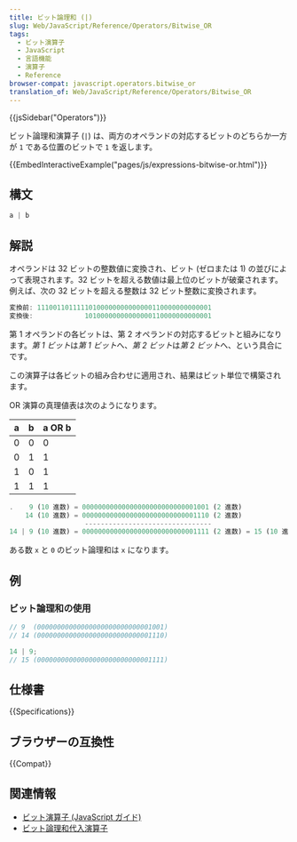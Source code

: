 ```yaml
---
title: ビット論理和 (|)
slug: Web/JavaScript/Reference/Operators/Bitwise_OR
tags:
  - ビット演算子
  - JavaScript
  - 言語機能
  - 演算子
  - Reference
browser-compat: javascript.operators.bitwise_or
translation_of: Web/JavaScript/Reference/Operators/Bitwise_OR
---
```

{{jsSidebar("Operators")}}

ビット論理和演算子 (`|`) は、両方のオペランドの対応するビットのどちらか一方が `1` である位置のビットで `1` を返します。

{{EmbedInteractiveExample("pages/js/expressions-bitwise-or.html")}}

## 構文

```js
a | b
```

## 解説

オペランドは 32 ビットの整数値に変換され、ビット (ゼロまたは 1) の並びによって表現されます。32 ビットを超える数値は最上位のビットが破棄されます。例えば、次の 32 ビットを超える整数は 32 ビット整数に変換されます。

```js
変換前: 11100110111110100000000000000110000000000001
変換後:             10100000000000000110000000000001
```

第 1 オペランドの各ビットは、第 2 オペランドの対応するビットと組みになります。*第 1 ビット*は*第 1 ビット*へ、*第 2 ビット*は*第 2 ビット*へ、という具合にです。

この演算子は各ビットの組み合わせに適用され、結果はビット単位で構築されます。

OR 演算の真理値表は次のようになります。

| a   | b   | a OR b |
| --- | --- | ------ |
| 0   | 0   | 0      |
| 0   | 1   | 1      |
| 1   | 0   | 1      |
| 1   | 1   | 1      |

```js
.    9 (10 進数) = 00000000000000000000000000001001 (2 進数)
    14 (10 進数) = 00000000000000000000000000001110 (2 進数)
                   --------------------------------
14 | 9 (10 進数) = 00000000000000000000000000001111 (2 進数) = 15 (10 進数)
```

ある数 `x` と `0` のビット論理和は `x` になります。

## 例

### ビット論理和の使用

```js
// 9  (00000000000000000000000000001001)
// 14 (00000000000000000000000000001110)

14 | 9;
// 15 (00000000000000000000000000001111)
```

## 仕様書

{{Specifications}}

## ブラウザーの互換性

{{Compat}}

## 関連情報

- [ビット演算子 (JavaScript ガイド)](/ja/docs/Web/JavaScript/Guide/Expressions_and_Operators#ビット演算子)
- [ビット論理和代入演算子](/ja/docs/Web/JavaScript/Reference/Operators/Bitwise_OR_assignment)
